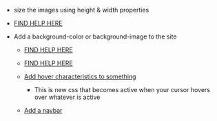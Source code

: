 * size the images using height & width properties
* [FIND HELP HERE](http://www.w3schools.com/css/css_dimension.asp)

* Add a background-color or background-image to the site
  * [FIND HELP HERE](http://www.w3schools.com/cssref/pr_background-image.asp)
  * [FIND HELP HERE](http://www.w3schools.com/cssref/pr_background-color.asp)

  * [Add hover characteristics to something ](http://www.w3schools.com/cssref/sel_hover.asp)
    * This is new css that becomes active when your cursor hovers over whatever is active



  * [Add a navbar](http://www.w3schools.com/css/css_navbar.asp)    
